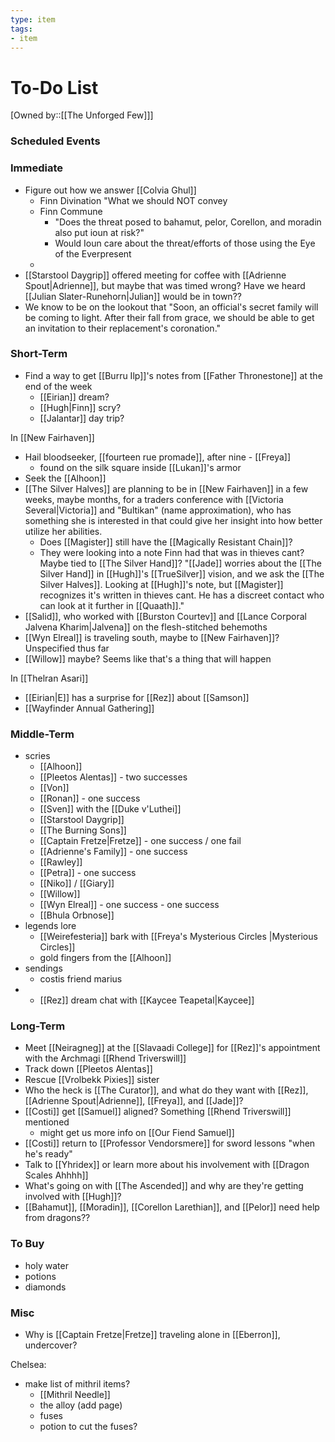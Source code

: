 ```yaml
---
type: item
tags:
- item
---
```


# To-Do List
[Owned by::[[The Unforged Few]]]

### Scheduled Events


### Immediate
* Figure out how we answer [[Colvia Ghul]]
	* Finn Divination "What we should NOT convey 
	* Finn Commune 
		* "Does the threat posed to bahamut, pelor, Corellon, and moradin also put ioun at risk?"
		* Would Ioun care about the threat/efforts of those using the Eye of the Everpresent
	* 
* [[Starstool Daygrip]] offered meeting for coffee with [[Adrienne Spout|Adrienne]], but maybe that was timed wrong? Have we heard [[Julian Slater-Runehorn|Julian]] would be in town??
* We know to be on the lookout that "Soon, an official's secret family will be coming to light. After their fall from grace, we should be able to get an invitation to their replacement's coronation." 

### Short-Term
* Find a way to get [[Burru Ilp]]'s notes from [[Father Thronestone]] at the end of the week
	* [[Eirian]] dream?
	* [[Hugh|Finn]] scry?
	* [[Jalantar]] day trip?

In [[New Fairhaven]]
* Hail bloodseeker, [[fourteen rue promade]], after nine - [[Freya]]
	* found on the silk square inside [[Lukan]]'s armor
* Seek the [[Alhoon]] 
* [[The Silver Halves]] are planning to be in [[New Fairhaven]] in a few weeks, maybe months, for a traders conference with [[Victoria Several|Victoria]] and "Bultikan" (name approximation), who has something she is interested in that could give her insight into how better utilize her abilities.
	* Does [[Magister]] still have the [[Magically Resistant Chain]]? 
	* They were looking into a note Finn had that was in thieves cant? Maybe tied to [[The Silver Hand]]? "[[Jade]] worries about the [[The Silver Hand]] in [[Hugh]]'s [[TrueSilver]] vision, and we ask the [[The Silver Halves]]. Looking at [[Hugh]]'s note, but [[Magister]] recognizes it's written in thieves cant. He has a discreet contact who can look at it further in [[Quaath]]."
*  [[Salid]], who worked with [[Burston Courtev]] and [[Lance Corporal Jalvena Kharim|Jalvena]] on the flesh-stitched behemoths
* [[Wyn Elreal]] is traveling south, maybe to [[New Fairhaven]]? Unspecified thus far
* [[Willow]] maybe? Seems like that's a thing that will happen

In [[Thelran Asari]]
* [[Eirian|E]] has a surprise for [[Rez]] about [[Samson]]
* [[Wayfinder Annual Gathering]]
### Middle-Term
* scries
	* [[Alhoon]]
	* [[Pleetos Alentas]] - two successes
	* [[Von]]
	* [[Ronan]] - one success
	* [[Sven]] with the [[Duke v'Luthei]]
	* [[Starstool Daygrip]]
	* [[The Burning Sons]] 
	* [[Captain Fretze|Fretze]] - one success / one fail
	* [[Adrienne's Family]] - one success
	* [[Rawley]] 
	* [[Petra]] - one success
	* [[Niko]] / [[Giary]]
	* [[Willow]] 
	* [[Wyn Elreal]] - one success - one success
	* [[Bhula Orbnose]]
* legends lore
	* [[Weirefesteria]] bark with [[Freya's Mysterious Circles |Mysterious Circles]]
	* gold fingers from the [[Alhoon]]
* sendings
	* costis friend marius
* * [[Rez]] dream chat with [[Kaycee Teapetal|Kaycee]]

### Long-Term
* Meet [[Neiragneg]] at the [[Slavaadi College]] for [[Rez]]'s appointment with the Archmagi [[Rhend Triverswill]]
* Track down [[Pleetos Alentas]]
* Rescue [[Vrolbekk Pixies]] sister
* Who the heck is [[The Curator]], and what do they want with [[Rez]], [[Adrienne Spout|Adrienne]], [[Freya]], and [[Jade]]? 
* [[Costi]] get [[Samuel]] aligned? Something [[Rhend Triverswill]] mentioned
	* might get us more info on [[Our Fiend Samuel]]
*  [[Costi]] return to [[Professor Vendorsmere]] for sword lessons "when he's ready"
* Talk to [[Yhridex]] or learn more about his involvement with [[Dragon Scales Ahhhh]]
* What's going on with [[The Ascended]] and why are they're getting involved with [[Hugh]]?
*  [[Bahamut]], [[Moradin]], [[Corellon Larethian]], and [[Pelor]] need help from dragons??

### To Buy
* holy water
* potions
* diamonds

### Misc
* Why is [[Captain Fretze|Fretze]] traveling alone in [[Eberron]], undercover? 

Chelsea:
* make list of mithril items? 
	* [[Mithril Needle]]
	* the alloy (add page)
	* fuses
	* potion to cut the fuses?

